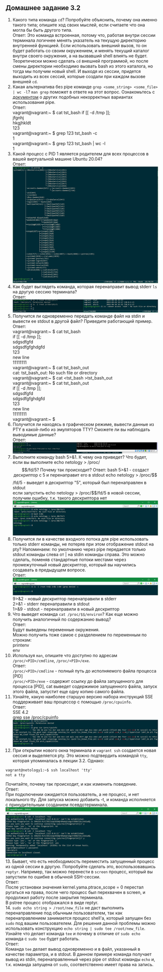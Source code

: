 ## Домашнее задание 3.2
1. Какого типа команда `cd`? Попробуйте объяснить, почему она именно такого типа; опишите ход своих мыслей, если считаете что она могла бы быть другого типа.  
    Ответ: Это команда встроенная, потому что, работая внутри сессии терминала логичнее менять указатель на текущую директорию внутренней функцией. 
Если использовать внешний вызов, то он будет работать со своим окружением, и менять текущий каталог внутри своего окружения, а на вызвавший shell влиять не будет.  
Теоретически можно сделать `cd` внешней программой, но после смены директории необходимо вызвать bash из этого каталога, но тогда мы получим новый shell.
И выходя из сессии, придется выходить из всех сессий, которые создали при каждом вызове внешней `cd`.
2. Какая альтернатива без pipe команде `grep <some_string> <some_file> | wc -l`? `man grep` поможет в ответе на этот вопрос. Ознакомьтесь с [документом](http://www.smallo.ruhr.de/award.html) о других подобных некорректных вариантах использования pipe.  
       Ответ:  
   vagrant@vagrant:~ $ cat tst_bash
   if [[ -d /tmp ]];  
   jfgnhj  
   hkgjhkldt  
   123  
   vagrant@vagrant:~ $ grep 123 tst_bash -c  
   1  
   vagrant@vagrant:~ $ grep 123 tst_bash | wc -l  
   1  
3. Какой процесс с PID 1 является родителем для всех процессов в вашей виртуальной машине Ubuntu 20.04?  
Ответ:  
![pstree](screenshots/pstree.png)
4. Как будет выглядеть команда, которая перенаправит вывод stderr `ls` на другую сессию терминала?  
    Ответ:  
![stderr ls](screenshots/stderr%20ls.png)  
5. Получится ли одновременно передать команде файл на stdin и вывести ее stdout в другой файл? Приведите работающий пример.  
       Ответ:  
   vagrant@vagrant:~ $ cat tst_bash  
   if [[ -d /tmp ]];  
   sdgsdfgfd  
   sdgsdfgfghdgfd  
   123  
   new line  
   11111111  
   vagrant@vagrant:~ $ cat tst_bash_out  
   cat: tst_bash_out: No such file or directory   
   vagrant@vagrant:~ $ cat <tst_bash >tst_bash_out  
   vagrant@vagrant:~ $ cat tst_bash_out  
   if [[ -d /tmp ]];  
   sdgsdfgfd  
   sdgsdfgfghdgfd  
   123  
   new line  
   11111111  
   vagrant@vagrant:~ $  
6. Получится ли находясь в графическом режиме, вывести данные из PTY в какой-либо из эмуляторов TTY? Сможете ли вы наблюдать выводимые данные?  
    Ответ:  
![echo](screenshots/echo.png)  
7. Выполните команду bash 5>&1. К чему она приведет? Что будет, если вы выполните echo netology > /proc/$$/fd/5? Почему так происходит?  
    Ответ:  
bash 5>&1 - создаст дескриптор с 5 и перенаправит его в stdout  
echo netology > /proc/$$/fd/5 - выведет в дескриптор "5", который был перенаправлен в stdout  
если запустить echo netology > /proc/$$/fd/5 в новой сесcии, получим ошибку, т.к. такого дескриптора нет  
![7question](screenshots/question7.png)  
8. Получится ли в качестве входного потока для pipe использовать только stderr команды, не потеряв при этом отображение stdout на pty? Напоминаем: по умолчанию через pipe передается только stdout команды слева от | на stdin команды справа. Это можно сделать, поменяв стандартные потоки местами через промежуточный новый дескриптор, который вы научились создавать в предыдущем вопросе.  
    Ответ:  
![8question](screenshots/question8.png)
9>&2 - новый дескриптор перенаправили в stderr  
2>&1 - stderr перенаправили в stdout  
1>&9 - stdout - перенаправили в новый дескриптор  
9. Что выведет команда `cat /proc/$$/environ`? Как еще можно получить аналогичный по содержанию вывод?  
    Ответ:  
Будут выведены переменные окружения.  
Можно получить тоже самое с разделением по переменным по строкам:  
printenv  
env  
10. Используя `man`, опишите что доступно по адресам `/proc/<PID>/cmdline`, `/proc/<PID>/exe`.  
    Ответ:  
`/proc/<PID>/cmdline` - полный путь до исполняемого файла процесса [PID]  
`/proc/<PID>/exe` - содержит ссылку до файла запущенного для процесса [PID], cat выведет содержимое запущенного файла, запуск этого файла, запустит еще одну копию самого файла.  
11. Узнайте, какую наиболее старшую версию набора инструкций SSE поддерживает ваш процессор с помощью `/proc/cpuinfo`.  
    Ответ:  
SSE 4.2  
grep sse /proc/cpuinfo  
![cpuinfo](screenshots/cpuinfo.png)  
12. При открытии нового окна терминала и `vagrant ssh` создается новая сессия и выделяется pty. Это можно подтвердить командой `tty`, которая упоминалась в лекции 3.2. Однако:
```
vagrant@netology1:~$ ssh localhost 'tty'
not a tty
```
Почитайте, почему так происходит, и как изменить поведение.  
    Ответ:  
При подключении ожидается пользователь, а не процесс, и нет локального tty. Для запуска можно добавить -t, и команда исполняется с принудительным созданием псевдотерминала.  
![ssh_localhost](screenshots/ssh_localhost.png)  
13. Бывает, что есть необходимость переместить запущенный процесс из одной сессии в другую. Попробуйте сделать это, воспользовавшись `reptyr`. Например, так можно перенести в `screen` процесс, который вы запустили по ошибке в обычной SSH-сессии.  
    Ответ:  
После установки значения kernel.yama.ptrace_scope = 0 перестал ругаться на права, после чего процесс был перехвачен в screen, и продолжил работу после закрытия терминала.  
В pstree процесс отображался в виде reptyr.  
14. `sudo echo string > /root/new_file` не даст выполнить перенаправление под обычным пользователем, так как перенаправлением занимается процесс shell'а, который запущен без `sudo` под вашим пользователем. Для решения данной проблемы можно использовать конструкцию `echo string | sudo tee /root/new_file`. Узнайте что делает команда `tee` и почему в отличие от `sudo echo` команда с `sudo tee` будет работать.  
    Ответ:  
Команда `tee` делает вывод одновременно и в файл, указанный в качестве параметра, и в stdout. В данном примере команда получает вывод из stdin, перенаправленный через pipe от stdout команды `echo` и, т.к. команда запущена от `sudo`, соответственно имеет права на запись.  
